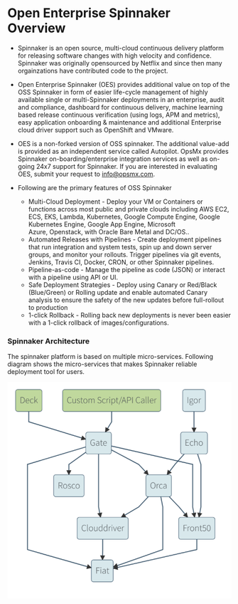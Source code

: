 #  Open Enterprise Spinnaker Overview 

 * Spinnaker is an open source, multi-cloud continuous delivery platform for releasing software changes with high velocity and confidence. Spinnaker was originally opensourced by Netflix and since then many orgainzations have contributed code to the project.  
 
 * Open Enterprise Spinnaker (OES) provides additional value on top of the OSS Spinnaker in form of easier life-cycle management of highly available single or multi-Spinnaker deployments in an enterprise, audit and compliance, dashboard for continuous delivery, machine learning based release continuous verification (using logs, APM and metrics), easy application onboarding & maintenance and additional Enterprise cloud driver support such as OpenShift and VMware.
 
 * OES is a non-forked version of OSS spinnaker. The additional value-add is provided as an independent service called Autopilot. OpsMx provides Spinnaker on-boarding/enterprise integration services as well as on-going 24x7 support for Spinnaker. If you are interested in evaluating OES, submit your request to info@opsmx.com. 
 
 * Following are the primary features of OSS Spinnaker
 	* Multi-Cloud Deployment - Deploy your VM or Containers or functions across most public and private clouds including AWS EC2, ECS, EKS, Lambda, Kubernetes, Google Compute Engine, Google Kubernetes Engine, Google App Engine, Microsoft Azure, Openstack, with Oracle Bare Metal and DC/OS..
	* Automated Releases with Pipelines - Create deployment pipelines that run integration and system tests, spin up and down server groups, and monitor your rollouts. Trigger pipelines via git events, Jenkins, Travis CI, Docker, CRON, or other Spinnaker pipelines.
	* Pipeline-as-code - Manage the pipeline as code (JSON) or interact with a pipeline using API or UI.
	* Safe Deployment Strategies - Deploy using Canary or Red/Black (Blue/Green) or Rolling update and enable automated Canary analysis to ensure the safety of the new updates before full-rollout to production
	* 1-click Rollback - Rolling back new deployments is never been easier with a 1-click rollback of images/configurations.

### Spinnaker  Architecture	

The spinnaker platform is based on multiple micro-services. Following diagram shows the micro-services that makes Spinnaker reliable deployment tool for users.

[![Spinnaker Architecture](assets/images/spinnaker-overview.png)](assets/images/spinnaker-overview.png)
	

